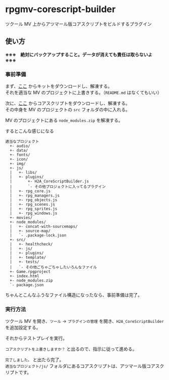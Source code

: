 # rpgmv-corescript-builder

ツクール MV 上からアツマール版コアスクリプトをビルドするプラグイン

## 使い方

**※※※　絶対にバックアップすること。データが消えても責任は取らないよ　※※※**

### 事前準備

まず、[ここ](https://github.com/katai5plate/rpgmv-corescript-builder/archive/refs/heads/main.zip) からキットをダウンロードし、解凍する。  
それを適当な MV のプロジェクトに上書きする。（`README.md` はなくてもいい）

次に、[ここ](https://github.com/rpgtkoolmv/corescript/releases) からコアスクリプトをダウンロードし、解凍する。  
その中身を MV のプロジェクトの `src` フォルダの中に入れる。

MV のプロジェクトにある `node_modules.zip` を解凍する。

するとこんな感じになる

```
適当なプロジェクト
  +- audio/
  +- data/
  +- fonts/
  +- icon/
  +- img/
  +- js/
  |   +- libs/
  |   +- plugins/
  |       +- H2A_CoreScriptBuilder.js
  |       `- その他プロジェクトに入ってるプラグイン
  |   +- rpg_core.js
  |   +- rpg_managers.js
  |   +- rpg_objects.js
  |   +- rpg_scenes.js
  |   +- rpg_sprites.js
  |   +- rpg_windows.js
  +- movies/
  +- node_modules/
  |   +- concat-with-sourcemaps/
  |   +- source-map/
  |   `- .package-lock.json
  +- src/
  |   +- healthcheck/
  |   +- js/
  |   +- plugins/
  |   +- template/
  |   +- tests/
  |   `- その他ごちゃごちゃしたいろんなファイル
  +- Game.rpgproject
  +- index.html
  +- node_modules.zip
  `- package.json
```

ちゃんとこんなふうなファイル構造になったなら、事前準備は完了。

### 実行方法

ツクール MV を開き、`ツール` -> `プラグインの管理` を開き、`H2A_CoreScriptBuilder` を追加設定する。

それからテストプレイを実行。

`コアスクリプトを上書きしますか？` と出るので、指示に従って進める。

`完了しました。` と出たら完了。  
`適当なプロジェクト/js/` フォルダにあるコアスクリプトは、アツマール版コアスクリプトです。
